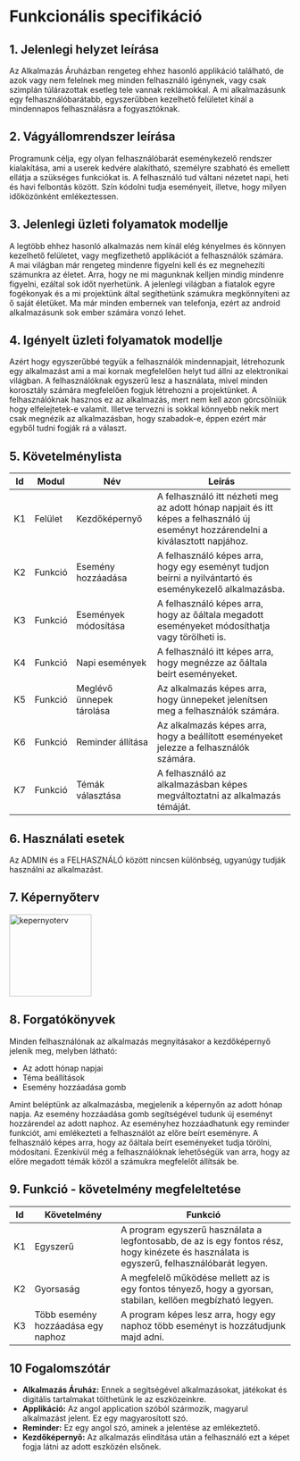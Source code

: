 ﻿# Funkcionális specifikáció
## 1. Jelenlegi helyzet leírása
Az Alkalmazás Áruházban rengeteg ehhez hasonló applikáció található, de azok vagy nem felelnek meg minden felhasználó igénynek, vagy csak szimplán túlárazottak esetleg tele vannak reklámokkal. A mi alkalmazásunk egy felhasználóbarátabb, egyszerűbben kezelhető felületet kínál a mindennapos felhasználásra a fogyasztóknak.

## 2. Vágyállomrendszer leírása
Programunk célja, egy olyan felhasználóbarát eseménykezelő rendszer kialakítása, ami a userek kedvére alakítható, személyre szabható és emellett ellátja a szükséges funkciókat is. A felhasználó tud váltani nézetet napi, heti és havi felbontás között. Szín kódolni tudja eseményeit, illetve, hogy milyen időközönként emlékeztessen.

## 3. Jelenlegi üzleti folyamatok modellje
A legtöbb ehhez hasonló alkalmazás nem kínál elég kényelmes és könnyen kezelhető felületet, vagy megfizethető applikációt a felhasználók számára. A mai világban már rengeteg mindenre figyelni kell és ez megnehezíti számunkra az életet. Arra, hogy ne mi magunknak kelljen mindig mindenre figyelni, ezáltal sok időt nyerhetünk. A jelenlegi világban a fiatalok egyre fogékonyak és a mi projektünk által segíthetünk számukra megkönnyíteni az ő saját életüket. Ma már minden embernek van telefonja, ezért az android alkalmazásunk sok ember számára vonzó lehet.

## 4. Igényelt üzleti folyamatok modellje
Azért hogy egyszerűbbé tegyük a felhasználók mindennapjait, létrehozunk egy alkalmazást ami a mai kornak megfelelően helyt tud állni az elektronikai világban. A felhasználóknak egyszerű lesz a használata, mivel minden korosztály számára megfelelően fogjuk létrehozni a projektünket. A felhasználóknak hasznos ez az alkalmazás, mert nem kell azon görcsölniük hogy elfelejtetek-e valamit. Illetve tervezni is sokkal könnyebb nekik mert csak megnézik az alkalmazásban, hogy szabadok-e,  éppen ezért már egyből tudni fogják rá a választ. 

## 5. Követelménylista
| Id | Modul | Név | Leírás |
| :---: | --- | --- | --- |
| K1 |Felület | Kezdőképernyő | A felhasználó itt nézheti meg az adott hónap napjait és itt képes a felhasználó új eseményt hozzárendelni a kiválasztott napjához. |
| K2 |Funkció | Esemény hozzáadása | A felhasználó képes arra, hogy egy eseményt tudjon beírni a nyilvántartó és eseménykezelő alkalmazásba. |
| K3 |Funkció | Események módosítása   | A felhasználó képes arra, hogy az őáltala megadott eseményeket módosíthatja vagy törölheti is.  |
| K4 |Funkció | Napi események | A felhasználó itt képes arra, hogy megnézze az őáltala beírt eseményeket. |
| K5 |Funkció | Meglévő ünnepek tárolása  |  Az alkalmazás képes arra, hogy ünnepeket jelenítsen meg a felhasználók számára.|
| K6 | Funkció| Reminder állítása | Az alkalmazás képes arra, hogy a beállított eseményeket jelezze a felhasználók számára. |
| K7 | Funkció| Témák választása  |  A felhasználó az alkalmazásban képes megváltoztatni az alkalmazás témáját.|
## 6. Használati esetek
Az ADMIN és a FELHASZNÁLÓ között nincsen különbség, ugyanúgy tudják használni az alkalmazást.
## 7. Képernyőterv
<img width="147" alt="kepernyoterv" src="https://user-images.githubusercontent.com/114164351/197583892-70f1c03c-a93c-413a-ac69-0c253b7fa370.png">


## 8. Forgatókönyvek
Minden felhasználónak az alkalmazás megnyitásakor a kezdőképernyő jelenik meg, melyben látható:

 - Az adott hónap napjai
 - Téma beállítások
 - Esemény hozzáadása gomb

Amint beléptünk az alkalmazásba, megjelenik a képernyőn az adott hónap napja. Az esemény hozzáadása gomb segítségével tudunk új eseményt hozzárendel az adott naphoz.  Az eseményhez hozzáadhatunk egy reminder funkciót, ami emlékezteti a felhasználót az előre beírt eseményre. A felhasználó képes arra, hogy az őáltala beírt eseményeket tudja törölni, módosítani. Ezenkívül még a felhasználóknak lehetőségük van arra, hogy az előre megadott témák közöl a számukra megfelelőt állítsák be.
## 9. Funkció - követelmény megfeleltetése

| Id | Követelmény | Funkció |
| :---: | --- | --- |
| K1 | Egyszerű | A program egyszerű használata a legfontosabb, de az is egy fontos rész, hogy kinézete és használata is egyszerű, felhasználóbarát legyen. |
| K2 | Gyorsaság | A megfelelő működése mellett az is egy fontos tényező, hogy a gyorsan, stabilan, kellően megbízható legyen. |
| K3 | Több esemény hozzáadása egy naphoz | A program képes lesz arra, hogy egy naphoz több eseményt is hozzátudjunk majd adni. |

## 10 Fogalomszótár
 - **Alkalmazás Áruház:** Ennek a segítségével alkalmazásokat, játékokat és digitális tartalmakat tölthetünk le az eszközeinkre.
 - **Applikáció:** Az angol application szóból szármozik, magyarul alkalmazást jelent. Ez egy magyarosított szó.
 - **Reminder:** Ez egy angol szó, aminek a jelentése az emlékeztető.
 - **Kezdőképernyő:** Az alkalmazás elindítása után a felhasználó ezt a képet fogja látni az adott eszközén elsőnek.



